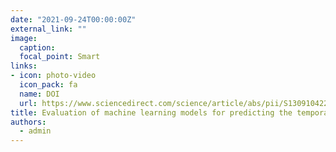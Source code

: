 ```yaml
---
date: "2021-09-24T00:00:00Z"
external_link: ""
image:
  caption: 
  focal_point: Smart
links:
- icon: photo-video
  icon_pack: fa
  name: DOI
  url: https://www.sciencedirect.com/science/article/abs/pii/S1309104220302579?via%3Dihub
title: Evaluation of machine learning models for predicting the temporal variations of dust storm index in arid regions of Iran
authors: 
  - admin
---
```


